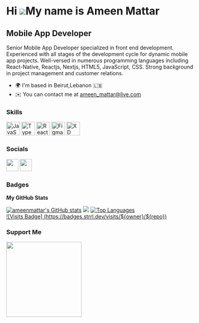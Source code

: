 Hi ![](https://user-images.githubusercontent.com/18350557/176309783-0785949b-9127-417c-8b55-ab5a4333674e.gif)My name is Ameen Mattar 
====================================================================================================================================  

Mobile App Developer 
--------------------  
Senior Mobile App Developer specialized in front end development. Experienced with all stages of the development cycle for dynamic mobile app projects. Well-versed in numerous programming languages including React-Native, Reactjs, Nextjs, HTML5, JavaScript, CSS. Strong background in project management and customer relations.  
* 🌍  I'm based in Beirut,Lebanon 🇱🇧
* ✉️  You can contact me at [ameen\_mattar@live.com](mailto:ameen_mattar@live.com)

### Skills  

<p align="left"> <a href="https://developer.mozilla.org/en-US/docs/Web/JavaScript" target="_blank" rel="noreferrer"><img src="https://raw.githubusercontent.com/danielcranney/readme-generator/main/public/icons/skills/javascript-colored.svg" width="36" height="36" alt="JavaScript" /></a> <a href="https://www.typescriptlang.org/" target="_blank" rel="noreferrer"><img src="https://raw.githubusercontent.com/danielcranney/readme-generator/main/public/icons/skills/typescript-colored.svg" width="36" height="36" alt="TypeScript" /></a> <a href="https://reactjs.org/" target="_blank" rel="noreferrer"><img src="https://raw.githubusercontent.com/danielcranney/readme-generator/main/public/icons/skills/react-colored.svg" width="36" height="36" alt="React" /></a> <a href="https://www.figma.com/" target="_blank" rel="noreferrer"><img src="https://raw.githubusercontent.com/danielcranney/readme-generator/main/public/icons/skills/figma-colored.svg" width="36" height="36" alt="Figma" /></a> <a href="https://www.adobe.com/uk/products/xd.html" target="_blank" rel="noreferrer"><img src="https://raw.githubusercontent.com/danielcranney/readme-generator/main/public/icons/skills/xd-colored.svg" width="36" height="36" alt="XD" /></a> </p> 
 
 ### Socials
 
 <p align="left"> <a href="https://www.github.com/ameenmattar" target="_blank" rel="noreferrer"><img src="https://raw.githubusercontent.com/danielcranney/readme-generator/main/public/icons/socials/github.svg" width="32" height="32" /></a> <a href="https://www.linkedin.com/in/ameen-mattar-0ba279148" target="_blank" rel="noreferrer"><img src="https://raw.githubusercontent.com/danielcranney/readme-generator/main/public/icons/socials/linkedin.svg" width="32" height="32" /></a></p>

### Badges

<b>My GitHub Stats</b>

<a href="http://www.github.com/ameenmattar"><img src="https://github-readme-stats.vercel.app/api?username=ameenmattar&show_icons=true&hide=stars,contribs&count_private=true&title_color=22c55e&text_color=ffffff&icon_color=0891b2&bg_color=1e3a8a&hide_border=true&show_icons=true" alt="ameenmattar's GitHub stats" /></a>
<a href="http://www.github.com/ameenmattar"><img src="https://github-readme-streak-stats.herokuapp.com/?user=ameenmattar&stroke=ffffff&background=1e3a8a&ring=22c55e&fire=22c55e&currStreakNum=ffffff&currStreakLabel=22c55e&sideNums=ffffff&sideLabels=ffffff&dates=ffffff&hide_border=true" /></a>
<a href="https://github.com/ameenmattar" align="left"><img src="https://github-readme-stats.vercel.app/api/top-langs/?username=ameenmattar&langs_count=10&title_color=22c55e&text_color=ffffff&icon_color=0891b2&bg_color=1e3a8a&hide_border=true&locale=en&custom_title=Top%20%Languages" alt="Top Languages" /></a>
<br />
[![Visits Badge] (https://badges.strrl.dev/visits/${owner}/${repo})](https://badges.strrl.dev)

### Support Me

<a href="https://www.buymeacoffee.com/ameenmattar"><img src="https://cdn.buymeacoffee.com/buttons/v2/default-yellow.png" width="200" /></a>
